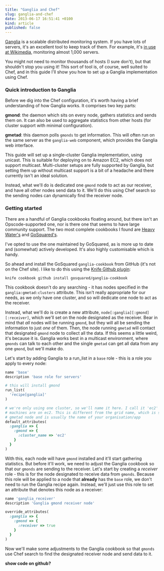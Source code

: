 ```yaml
---
title: "Ganglia and Chef"
slug: ganglia-and-chef
date: 2013-06-17 16:51:41 +0100
kind: article
published: false
---
```


[Ganglia](https://ganglia.sourceforge.net/) is a scalable distributed monitoring system. If you have lots of servers, it's an excellent tool to keep track of them. For example, it's [in use at Wikimedia](https://ganglia.wikimedia.org/), monitoring almost 1,000 servers.

You might not need to monitor thousands of hosts (I sure don't), but that shouldn't stop you using it! This sort of tool is, of course, well suited to Chef, and in this guide I'll show you how to set up a Ganglia implementation using Chef.

<!-- more -->

### Quick introduction to Ganglia

Before we dig into the Chef configuration, it's worth having a brief understanding of how Ganglia works. It comprises two key parts:

**gmond**: the daemon which sits on every node, gathers statistics and sends them on. It can also be used to aggregate statistics from other hosts (for cluster support with minimal configuration).

**gmetad**: this daemon polls `gmonds` to get information. This will often run on the same server as the `ganglia-web` component, which provides the Ganglia web interface.

This guide will set up a single-cluster Ganglia implementation, using unicast. This is suitable for deploying on to Amazon EC2, which does not support multicast. Multi-cluster setups are fully supported by Ganglia, but setting them up without multicast support is a bit of a headache and there currently isn't an ideal solution.

Instead, what we'll do is dedicated one `gmond` node to act as our receiver, and have all other nodes send data to it. We'll do this using Chef search so the sending nodes can dynamically find the receiver node.

### Getting started

There are a handful of Ganglia cookbooks floating around, but there isn't an Opscode-supported one, nor is there one that seems to have large community support. The two most complete cookbooks I found are [Heavy Water's](https://github.com/hw-cookbooks/ganglia) and [GoSquared's](https://github.com/gosquared/ganglia-cookbook).

I've opted to use the one maintained by GoSquared, as is more up to date and (somewhat) actively developed. It's also highly customisable which is handy.

So ahead and install the GoSquared `ganglia-cookbook` from GitHub (it's not on the Chef site). I like to do this using the [Knife Github plugin](https://github.com/websterclay/knife-github-cookbooks):

    knife cookbook github install gosquared/ganglia-cookbook

This cookbook doesn't do any searching - it has nodes specified in the `ganglia:gmetad:clusters` attribute. This isn't really appropriate for our needs, as we only have one cluster, and so will dedicate one node to act as the receiver.

Instead, what we'll do is create a new attribute, `node[:ganglia][:gmond][:receiver]`, which we'll set on the node designated as the receiver. Bear in mind that _all_ nodes will be running `gmond`, but they will all be sending the information to just _one_ of them. Then, the node running `gmetad` will contact that designated `gmond` node to collect all the data. If this seems a little weird, it's because it is. Ganglia works best in a multicast environment, where `gmonds` can talk to each other and the single `gmetad` can get all data from any one `gmond`, but we'll make do.

Let's start by adding Ganglia to a run_list in a `base` role - this is a role you apply to every node:

```ruby
name 'base'
description 'base role for servers'

# this will install gmond
run_list(
  'recipe[ganglia]'
)

# we're only using one cluster, so we'll name it here. I call it 'ec2' as all my
# machines are on ec2. This is different from the grid name, which is set on the
# gmetad node and is usually the name of your organisation/app
default_attributes(
  :ganglia => {
    :gmond => {
      :cluster_name => 'ec2'
    }
  }
)
```

With this, each node will have `gmond` installed and it'll start gathering statistics. But before it'll work, we need to adjust the Ganglia cookbook so that our `gmonds` are sending to the receiver. Let's start by creating a _receiver_ role - this is for the node designated to receive data from `gmonds`. Because this role will be applied to a node that **already** has the `base` role, we don't need to run the Ganglia recipe again. Instead, we'll just use this role to set an attribute that denotes this node as a receiver:

```ruby
name 'ganglia_receiver'
description 'Ganglia gmond receiver node'

override_attributes(
  :ganglia => {
    :gmond => {
      :receiver => true
    }
  }
)
```

Now we'll make some adjustments to the Ganglia cookbook so that `gmonds` use Chef search to find the designated receiver node and send data to it.

**show code on github?**
